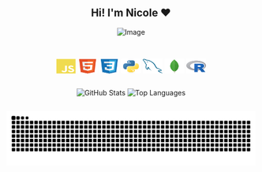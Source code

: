 <div align="center">
  <strong><h2>Hi! I'm Nicole ❤️</h2></strong>
</div>

<div align="center">
  <img width="2000" height="300" alt="Image" src="https://github.com/user-attachments/assets/31241d1e-7280-45a7-8d3d-c0abb1cb3fc4" />
</div>

##                                                                 
<div align="center" style="display: inline_block"><br>
  <img align="center" alt="Nicole-Js" height="30" width="40" src="https://raw.githubusercontent.com/devicons/devicon/master/icons/javascript/javascript-plain.svg">
  <img align="center" alt="Nicole-HTML" height="30" width="40" src="https://raw.githubusercontent.com/devicons/devicon/master/icons/html5/html5-original.svg">
  <img align="center" alt="Nicole-CSS" height="30" width="40" src="https://raw.githubusercontent.com/devicons/devicon/master/icons/css3/css3-original.svg">
  <img align="center" alt="Nicole-Python" height="30" width="40" src="https://raw.githubusercontent.com/devicons/devicon/master/icons/python/python-original.svg">
  <img align="center" alt="Nicole-MySQL" height="30" width="40" src="https://raw.githubusercontent.com/devicons/devicon/master/icons/mysql/mysql-original.svg">
  <img align="center" alt="Nicole-MongoDB" height="30" width="40" src="https://raw.githubusercontent.com/devicons/devicon/master/icons/mongodb/mongodb-original.svg">
  <img align="center" alt="Nicole-R" height="30" width="40" src="https://raw.githubusercontent.com/devicons/devicon/master/icons/r/r-original.svg">
  
</div>



 ##

<div align="center">
  
  <img height="700" width="500" src="https://github-readme-stats.vercel.app/api?username=nicolecristinaw&show_icons=true&theme=radical" alt="GitHub Stats" />
  
  <img height="700" width="500" src="https://github-readme-stats.vercel.app/api/top-langs/?username=nicolecristinaw&layout=compact&theme=radical" alt="Top Languages" />
  
</div>

##

<picture>
  <source media="(prefers-color-scheme: dark)" srcset="https://raw.githubusercontent.com/nicolecristinaw/nicolecristinaw/output/github-contribution-grid-snake-dark.svg">
  <source media="(prefers-color-scheme: light)" srcset="https://raw.githubusercontent.com//nicolecristinaw/nicolecristinaw/output/github-contribution-grid-snake.svg">
  <img alt="github contribution grid snake animation" src="https://raw.githubusercontent.com//nicolecristinaw/nicolecristinaw/output/github-contribution-grid-snake.svg">
</picture>
<br><br>
